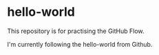 # hello-world
This repository is for practising the GitHub Flow.

I'm currently following the hello-world from Github.
